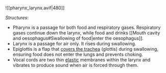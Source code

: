 ![[pharynx_larynx.avif|480]]

*Structures*:
- <span class="hi-blue">Pharynx</span> is a passage for both food and respiratory gases. <span class="hi-green">Respiratory gases continue down the larynx</span>, while food and drinks [[Mouth cavity and oesophagus#Swallowing of food|enter the oesophagus]].
- <span class="hi-blue">Larynx</span> is a passage for air only. It rises during swallowing.
- <span class="hi-blue">Epiglottis</span> is a flap that <u>covers the trachea</u> (glottis) during swallowing, ensuring <span class="hi-green">food does not enter the lungs</span> and <span class="hi-green">prevents choking</span>.
- <span class="hi-blue">Vocal cords</span> are two thin <u>elastic</u> membranes within the larynx and <span class="hi-green">vibrates to produce sound</span> when air is forced through them.

